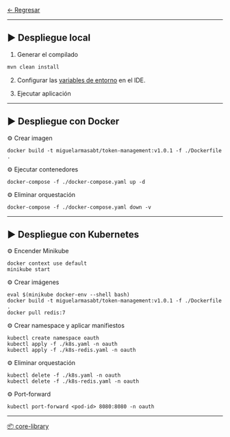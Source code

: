 
[← Regresar](../README.md) <br>

---

## ▶️ Despliegue local

1. Generar el compilado
```sh
mvn clean install
```

2. Configurar las [variables de entorno](./variables.env) en el IDE.

2. Ejecutar aplicación


---

## ▶️ Despliegue con Docker

⚙️ Crear imagen
```shell
docker build -t miguelarmasabt/token-management:v1.0.1 -f ./Dockerfile .
```

⚙️ Ejecutar contenedores
```shell
docker-compose -f ./docker-compose.yaml up -d
```

⚙️ Eliminar orquestación
```shell
docker-compose -f ./docker-compose.yaml down -v
```

---

## ▶️ Despliegue con Kubernetes

⚙️ Encender Minikube
```shell
docker context use default
minikube start
```

⚙️ Crear imágenes
```shell
eval $(minikube docker-env --shell bash)
docker build -t miguelarmasabt/token-management:v1.0.1 -f ./Dockerfile .
docker pull redis:7
```

⚙️ Crear namespace y aplicar manifiestos
```shell
kubectl create namespace oauth
kubectl apply -f ./k8s.yaml -n oauth
kubectl apply -f ./k8s-redis.yaml -n oauth
```

⚙️ Eliminar orquestación
```shell
kubectl delete -f ./k8s.yaml -n oauth
kubectl delete -f ./k8s-redis.yaml -n oauth
```

⚙️ Port-forward
```shell
kubectl port-forward <pod-id> 8080:8080 -n oauth
```

---

[📦 core-library](./src/main/java/com/demo/poc/commons/core/package-info.java)